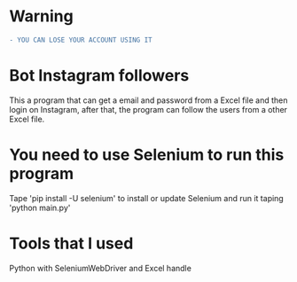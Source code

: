 # Warning
```diff
- YOU CAN LOSE YOUR ACCOUNT USING IT
```

# Bot Instagram followers

This a program that can get a email and password from a Excel file and then login on Instagram, after that, the program can follow
the users from a other Excel file. 

# You need to use Selenium to run this program

Tape 'pip install -U selenium' to install or update Selenium and run it taping 'python main.py' 

# Tools that I used

Python with SeleniumWebDriver and Excel handle
